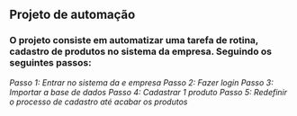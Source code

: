 ## Projeto de automação


### O projeto consiste em automatizar uma tarefa de rotina, cadastro de produtos no sistema da empresa. Seguindo os seguintes passos:

*Passo 1: Entrar no sistema da e empresa*
*Passo 2: Fazer login*
*Passo 3: Importar a base de dados*
*Passo 4: Cadastrar 1 produto*
*Passo 5: Redefinir o processo de cadastro até acabar os produtos*
